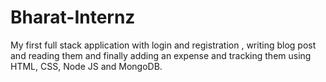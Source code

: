 # Bharat-Internz
My first full stack application with login and registration , writing blog post and  reading them and finally adding an expense and tracking them using HTML, CSS, Node JS and MongoDB.
